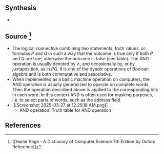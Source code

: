 ## Synthesis
- 
## Source [^1]
- The logical connective combining two statements, truth values, or formulas $P$ and $Q$ in such a way that the outcome is true only if both $P$ and $Q$ are true; otherwise the outcome is false (see table). The AND operation is usually denoted by $\land$, and occasionally by, or by juxtaposition, as in $P Q$. It is one of the dyadic operations of Boolean algebra and is both commutative and associative.
- When implemented as a basic machine operation on computers, the AND operation is usually generalized to operate on complete words. Then the operation described above is applied to the corresponding bits in each word. In this context AND is often used for masking purposes, i.e. to select parts of words, such as the address field.
- ![[Screenshot 2025-03-27 at 12.29.18 AM.png]]
	- AND operation. Truth table for AND operation
## References

[^1]: [[Home Page - A Dictionary of Computer Science 7th Edition by Oxford Reference]]